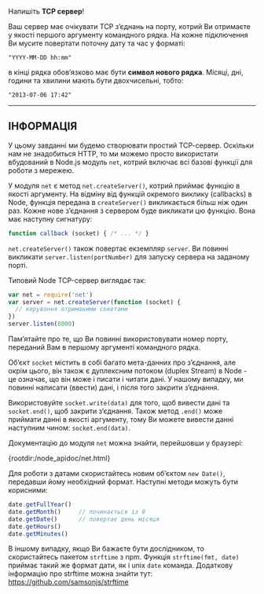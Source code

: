 Напишіть **TCP сервер**!

Ваш сервер має очікувати TCP з’єднань на порту, котрий Ви отримаєте у якості першого аргументу командного рядка. На кожне підключення Ви мусите повертати поточну дату та час у форматі:

```
"YYYY-MM-DD hh:mm"
```

в кінці рядка обов’язково має бути **символ нового рядка**. Місяці, дні, години та хвилини мають бути двохчисельні, тобто:

```
"2013-07-06 17:42"
```

----------------------------------------------------------------------
## ІНФОРМАЦІЯ

У цьому завданні ми будемо створювати простий ТСР-сервер. Оскільки нам не знадобиться HTTP, то ми можемо просто використати вбудований в Node.js модуль `net`, котрий включає всі базові функції для роботи з мережею.

У модуля `net` є метод `net.createServer()`, котрий приймає функцію в якості аргументу. На відміну від функцій окремого виклику (callbacks) в Node, функція передана в `createServer()` викликається більш ніж один раз. Кожне нове з’єднання з сервером буде викликати цю функцію. Вона має наступну сигнатуру:

```js
function callback (socket) { /* ... */ }
```

`net.createServer()` також повертає екземпляр `server`. Ви повинні викликати `server.listen(portNumber)` для запуску сервера на заданому порті.

Типовий Node TCP-сервер виглядає так:

```js
var net = require('net')
var server = net.createServer(function (socket) {
  // керування отриманими сокетами
})
server.listen(8000)
```

Пам’ятайте про те, що Ви повинні використовувати номер порту, переданий Вам в першому аргументі командного рядка.

Об’єкт `socket` містить в собі багато мета-данних про з’єднання, але окрім цього, він також є дуплексним потоком (duplex Stream) в Node - це означає, що він може і писати і читати дані. У нашому випадку, ми повинні написати (ввести) дані, і після того закрити з’єднання.

Використовуйте `socket.write(data)` для того, щоб вивести дані та `socket.end()`, щоб закрити з’єднання. Також метод `.end()` може приймати данні в якості аргументу, тому Ви можете вивести данні наступним чином: `socket.end(data)`.

Документацію до модуля `net` можна знайти, перейшовши у браузері:

  {rootdir:/node_apidoc/net.html}

Для роботи з датами скористайтесь новим об’єктом `new Date()`, передавши йому необхідний формат. Наступні методи можуть бути корисними:

```js
date.getFullYear()
date.getMonth()     // починається із 0
date.getDate()      // повертає день місяця
date.getHours()
date.getMinutes()
```

В іншому випадку, якщо Ви бажаєте бути дослідником, то скористайтесь пакетом `strftime` з npm. Функція `strftime(fmt, date)` приймає такий же формат дати, як і unix `date` команда. Додаткову інформацію про strftime можна знайти тут: https://github.com/samsonjs/strftime
